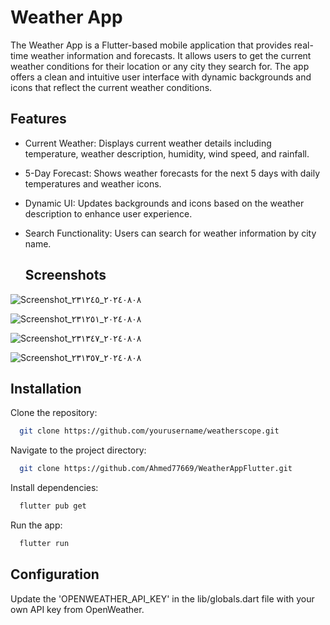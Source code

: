 
# Weather App

The Weather App is a Flutter-based mobile application that provides real-time weather information and forecasts. It allows users to get the current weather conditions for their location or any city they search for. The app offers a clean and intuitive user interface with dynamic backgrounds and icons that reflect the current weather conditions.

## Features

- Current Weather: Displays current weather details including temperature, weather description, humidity, wind speed, and rainfall.
- 5-Day Forecast: Shows weather forecasts for the next 5 days with daily temperatures and weather icons.
- Dynamic UI: Updates backgrounds and icons based on the weather description to enhance user experience.
- Search Functionality: Users can search for weather information by city name.


  ## Screenshots

  
![Screenshot_٢٠٢٤٠٨٠٨_٢٣١٢٤٥](https://github.com/user-attachments/assets/0bf64efa-4715-4971-b114-c31cfd64865b)


![Screenshot_٢٠٢٤٠٨٠٨_٢٣١٢٥١](https://github.com/user-attachments/assets/ff53622c-e64c-40b6-848e-97a0d1339b7f)

![Screenshot_٢٠٢٤٠٨٠٨_٢٣١٣٤٧](https://github.com/user-attachments/assets/7efad052-7c65-4ec9-a59a-0d092b0f8ab0)

![Screenshot_٢٠٢٤٠٨٠٨_٢٣١٣٥٧](https://github.com/user-attachments/assets/93cb1bad-b279-4362-a81d-a4be7bafd499)


## Installation

Clone the repository:

```bash
  git clone https://github.com/yourusername/weatherscope.git
```

Navigate to the project directory:

```bash
  git clone https://github.com/Ahmed77669/WeatherAppFlutter.git
```
Install dependencies:

```bash
  flutter pub get
```
Run the app:

```bash
  flutter run
```


## Configuration

 Update the 'OPENWEATHER_API_KEY' in the lib/globals.dart file with your own API key from OpenWeather.
